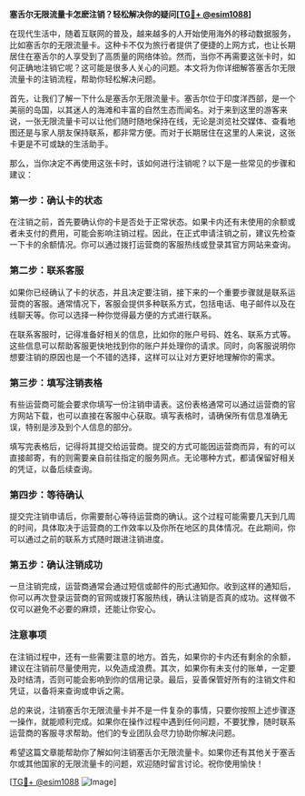 **塞舌尔无限流量卡怎麽注销？轻松解决你的疑问[[TG💪+ @esim1088](https://t.me/s/esim1088)]**

在现代生活中，随着互联网的普及，越来越多的人开始使用海外的移动数据服务，比如塞舌尔的无限流量卡。这种卡不仅为旅行者提供了便捷的上网方式，也让长期居住在塞舌尔的人享受到了高质量的网络体验。然而，当你不再需要这张卡时，如何正确地注销它呢？这可能是很多人关心的问题。本文将为你详细解答塞舌尔无限流量卡的注销流程，帮助你轻松解决问题。

首先，让我们了解一下什么是塞舌尔无限流量卡。塞舌尔位于印度洋西部，是一个美丽的岛国，以其迷人的海滩和丰富的自然生态而闻名。对于来到这里的游客来说，一张无限流量卡可以让他们随时随地保持在线，无论是浏览社交媒体、查看地图还是与家人朋友保持联系，都非常方便。而对于长期居住在这里的人来说，这张卡更是不可或缺的生活助手。

那么，当你决定不再使用这张卡时，该如何进行注销呢？以下是一些常见的步骤和建议：

### **第一步：确认卡的状态**
在注销之前，首先要确认你的卡是否处于正常状态。如果卡内还有未使用的余额或者未支付的费用，可能会影响注销过程。因此，在正式申请注销之前，建议先检查一下卡的余额情况。你可以通过拨打运营商的客服热线或登录其官方网站来查询。

### **第二步：联系客服**
如果你已经确认了卡的状态，并且决定要注销，接下来的一个重要步骤就是联系运营商的客服。通常情况下，客服会提供多种联系方式，包括电话、电子邮件以及在线聊天等。你可以选择一种你觉得最方便的方式进行联系。

在联系客服时，记得准备好相关的信息，比如你的账户号码、姓名、联系方式等。这些信息可以帮助客服更快地找到你的账户并处理你的请求。同时，向客服说明你想要注销的原因也是一个不错的选择，这样可以让对方更好地理解你的需求。

### **第三步：填写注销表格**
有些运营商可能会要求你填写一份注销申请表。这份表格通常可以通过运营商的官方网站下载，也可以直接在客服中心获取。填写表格时，请确保所有信息准确无误，特别是涉及到个人信息的部分。

填写完表格后，记得将其提交给运营商。提交的方式可能因运营商而异，有的可以直接邮寄，有的则需要亲自前往指定的服务网点。无论哪种方式，都请保留好相关的凭证，以备后续查询。

### **第四步：等待确认**
提交完注销申请后，你需要耐心等待运营商的确认。这个过程可能需要几天到几周的时间，具体取决于运营商的工作效率以及你所在地区的具体情况。在此期间，你可以通过之前的联系方式随时跟进注销进度。

### **第五步：确认注销成功**
一旦注销完成，运营商通常会通过短信或邮件的形式通知你。收到这样的通知后，你可以再次登录运营商的官网或拨打客服热线，确认注销是否真的成功。这样做不仅可以避免不必要的麻烦，还能让你安心。

### **注意事项**
在注销过程中，还有一些需要注意的地方。首先，如果你的卡内还有剩余的余额，建议在注销前尽量使用完，以免造成浪费。其次，如果你有未支付的账单，一定要及时结清，否则可能会影响到你的信用记录。最后，妥善保管好所有的注销文件和凭证，以备将来查询或申诉之需。

总的来说，注销塞舌尔无限流量卡并不是一件复杂的事情，只要你按照上述步骤逐一操作，就能顺利完成。如果你在操作过程中遇到任何问题，不要犹豫，随时联系运营商的客服寻求帮助。他们的专业团队会尽力协助你解决问题。

希望这篇文章能帮助你了解如何注销塞舌尔无限流量卡。如果你还有其他关于塞舌尔或其他国家的无限流量卡的问题，欢迎随时留言讨论。祝你使用愉快！

[[TG💪+ @esim1088](https://t.me/s/esim1088) ![Image](https://i.postimg.cc/4NQfJmqS/Snipaste-2025-05-13-00-14-12.png)]